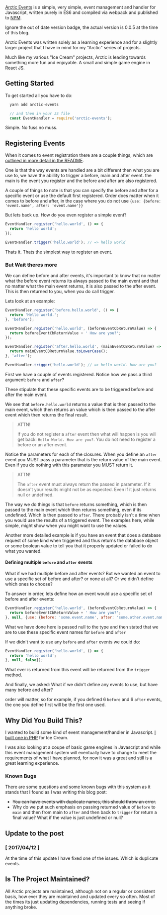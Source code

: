 [Arctic Events](https://www.npmjs.com/package/arctic-events) is a simple, very simple, event management and handler for Javascript, written purely in ES6 and compiled via webpack and published to [NPM](https://www.npmjs.com/package/arctic-events).

Ignore the out of date version badge, the actual version is 0.0.5 at the time of this blog.

Arctic Events was written solely as a learning experience and for a slightly larger project that I have in mind for my "Arctic" series of projects.

Much like my various "Ice Cream" projects, Arctic is leading towards something more fun and enjoyable. A small and simple game engine in React JS.

## Getting Started

To get started all you have to do:

```js
  yarn add arctic-events

  // and then in your JS file
  const EventHandler = require('arctic-events');
```

Simple. No fuss no muss.

## Registering Events

When it comes to event registration there are a couple things, which are [outlined in more detail in the README](https://github.com/AdamKyle/arctic-events/blob/master/README.md).

One is that the way events are handled are a bit different then what you are use to, we have the abillity to trigger a before, main and after event. the main is the event you register and the before and after are also registered.

A couple of things to note is that you can specify the before and after for a specific event or use the default first registered. Order does matter when it comes to before and after, in the case where you do not use `{use: {before: 'event.name', after: 'event.name'}}`

But lets back up. How do you even register a simple event?

```js
EventHandler.register('hello.world', () => {
  return 'hello world';
});

EventHandler.trigger('hello.world'); // => hello world
```

Thats it. Thats the simplest way to register an event.

### But Wait theres more

We can define before and after events, it's important to know that no matter what the before event returns its always passed to the main event and that no matter what the main event returns, it is also passed to the after event. This is then returned to you, when you do call trigger.

Lets look at an example:

```js
EventHandler.register('before.hello.world', () => {
  return 'Hello world.';
}, 'before');

EventHandler.register('hello.world', (beforeEventCbReturnValue) => {
  return beforeEventCbReturnValue + ' How are you?';
});

EventHandler.register('after.hello.world', (mainEventCBReturnValue) => {
  return mainEventCBReturnValue.toLowerCase();
}, 'after');

EventHandler.trigger('hello.world'); // => hello world. how are you?
```

First we have a couple of events registered. Notice how we pass a third argument: `before` and `after`?

These stipulate that these specific events are to be triggered before and after the main event.

We see that `before.hello.world` returns a value that is then passed to the main event, which then returns an value which is then passed to the after event which then returns the final result.

> ATTN!
>
> If you do not register a `after` event then what will happen is you will get back: `Hello World. How are
> you?`. You do not need to register a before or an after event.

Notice the parameters for each of the closures. When you define an `after` event you MUST pass a parameter that is the return value of the main event. Even if you do nothing with this parameter you MUST return it.

> ATTN!
>
> The `after` event must always return the passed in parameter. If it doesn't your results might not
> be as expected. Even if it just returns null or undefined.

The way we do things is that `before` returns something, which is then passed to the main event which then returns something, even if its undefined. Which is then passed to `after`. There probably isn't a time when you would use the results of a triggered event. The examples here, while simple, might show when you might want to use the values.

Another more detailed example is if you have an event that does a database request of some kind when triggered and thus returns the database object or some boolean value to tell you that it properly updated or failed to do what you wanted.

#### Defining multiple `before` and `after` events

What if we had multiple before and after events? But we wanted an event to use a specific set of before and after? or none at all? Or we didn't define which ones to choose?

To answer in order, lets define how an event would use a specific set of before and after events:

```js
EventHandler.register('hello.world', (beforeEventCbReturnValue) => {
  return beforeEventCbReturnValue + ' How are you?';
}, null, {use: {before: 'some.event.name', after: 'some.other.event.name'}});
```

What we have done here is passed null to the type and then stated that we are to use these specific event names for `before` and `after`

If we didn't want to use any `before` and `after` events we could do:

```js
EventHandler.register('hello.world', () => {
  return 'hello world';
}, null, false});
```

What ever is returned from this event will be returned from the `trigger` method.

And finally, we asked: What if we didn't define any events to use, but have many before and after?

order will matter, so for example, if you defined 6 `before` and 6 `after` events, the one you define first will be the first one used.

## Why Did You Build This?

I wanted to build some kind of event management/handler in Javascript. [I built one in PHP](https://github.com/AdamKyle/ice-cream-events) for Ice Cream.

I was also looking at a coupe of basic game engines in Javascript and while this event management system will eventually have to change to meet the requirements of what I have planned, for now it was a great and still is a great learning experience.

### Known Bugs

There are some questions and some known bugs with this system as it stands that I found as I was writing this blog post:

- <s>You can have events with duplicate names, this should throw an error.</s>
- Why do we put such emphasis on passing returned value of `before` to `main` and then from main to `after` and then back to `trigger` for return a final value? What if the value is just undefined or null?

## Update to the post

### [ 2017/04/12 ]

At the time of this update I have fixed one of the issues. Which is duplicate events.

## Is The Project Maintained?

All Arctic projects are maintained, although not on a regular or consistent basis, how ever they are maintained and updated every so often. Most of the times its just updating dependencies, running tests and seeing if anything broke.
